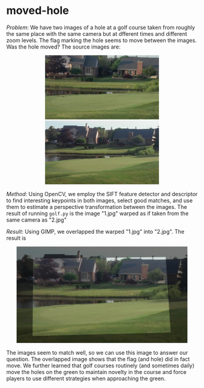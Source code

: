 # moved-hole

*Problem*: We have two images of a hole at a golf course taken from roughly the same place with the same camera but at dfferent times and different zoom levels. The flag marking the hole seems to move between the images. Was the hole moved? The source images are:

<p align="center">
  <img src="1.jpg" width="300"> <img src="2.jpg" width="300">
</p>

*Method*: Using OpenCV, we employ the SIFT feature detector and descriptor to find interesting keypoints in both images, select good matches, and use them to estimate a perspective transformation between the images. The result of running `golf.py` is the image "1.jpg" warped as if taken from the same camera as "2.jpg"

*Result*: Using GIMP, we overlapped the warped "1.jpg" into "2.jpg". The result is

<p align="center">
  <img src="overlapped.jpg" width="450">
</p>

The images seem to match well, so we can use this image to answer our question. The overlapped image shows that the flag (and hole) did in fact move. We further learned that golf courses routinely (and sometimes daily) move the holes on the green to maintain novelty in the course and force players to use different strategies when approaching the green.
